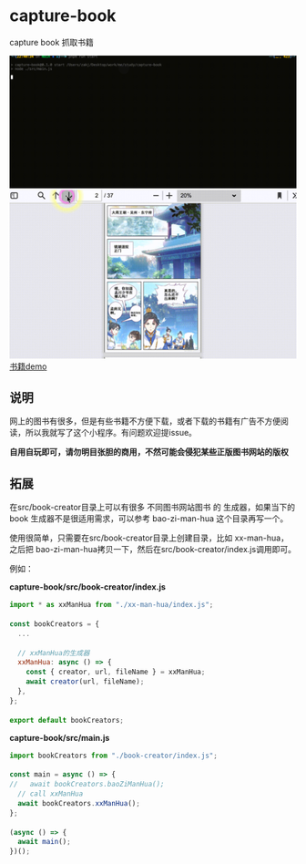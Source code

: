 # capture-book

capture book 抓取书籍


![运行图](./assets/20240423-224206.gif)
![生成的书籍](./assets/20240423-225413.gif)
[书籍demo](./cangyuantu-shenman-[1~2]-1713883264111.pdf)

## 说明

网上的图书有很多，但是有些书籍不方便下载，或者下载的书籍有广告不方便阅读，所以我就写了这个小程序。有问题欢迎提issue。

**自用自玩即可，请勿明目张胆的商用，不然可能会侵犯某些正版图书网站的版权**

## 拓展

在src/book-creator目录上可以有很多 不同图书网站图书 的 生成器，如果当下的 book 生成器不是很适用需求，可以参考 bao-zi-man-hua 这个目录再写一个。

使用很简单，只需要在src/book-creator目录上创建目录，比如 xx-man-hua，之后把 bao-zi-man-hua拷贝一下，然后在src/book-creator/index.js调用即可。

例如：

**capture-book/src/book-creator/index.js**

```js
import * as xxManHua from "./xx-man-hua/index.js";

const bookCreators = {
  ...

  // xxManHua的生成器
  xxManHua: async () => {
    const { creator, url, fileName } = xxManHua;
    await creator(url, fileName);
  },
};

export default bookCreators;

```

**capture-book/src/main.js**

```js
import bookCreators from "./book-creator/index.js";

const main = async () => {
//   await bookCreators.baoZiManHua();
  // call xxManHua
  await bookCreators.xxManHua();
};

(async () => {
  await main();
})();

```

